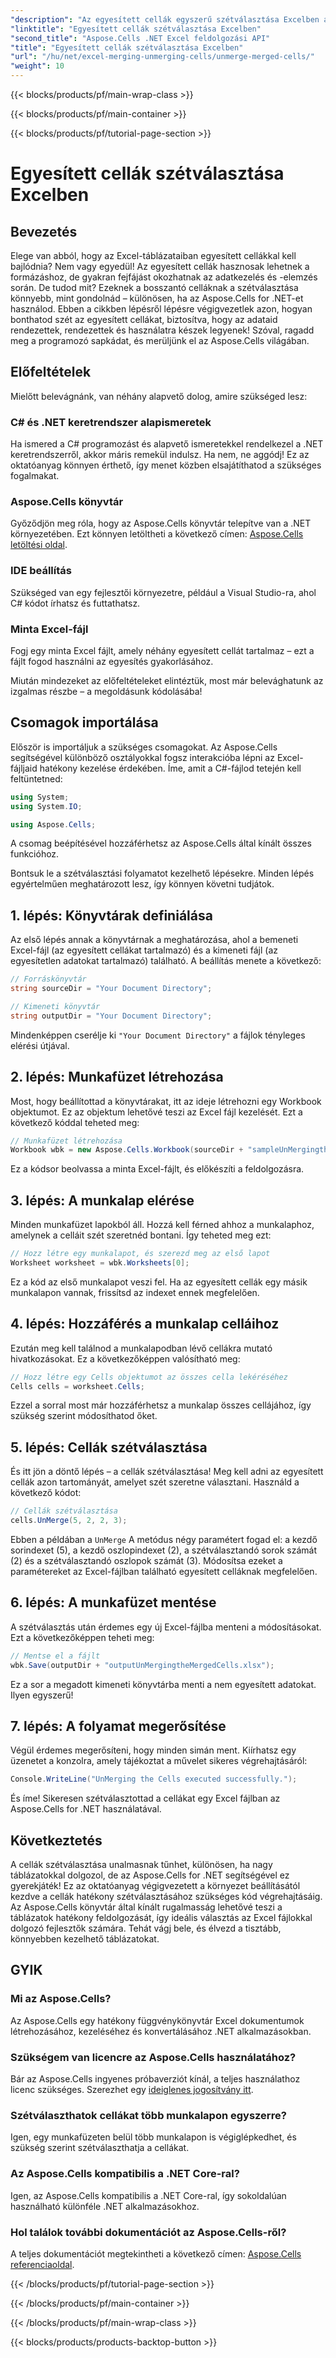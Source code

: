 ```yaml
---
"description": "Az egyesített cellák egyszerű szétválasztása Excelben az Aspose.Cells for .NET segítségével. Kövesd lépésről lépésre szóló útmutatónkat a jobb táblázatok létrehozásához."
"linktitle": "Egyesített cellák szétválasztása Excelben"
"second_title": "Aspose.Cells .NET Excel feldolgozási API"
"title": "Egyesített cellák szétválasztása Excelben"
"url": "/hu/net/excel-merging-unmerging-cells/unmerge-merged-cells/"
"weight": 10
---
```


{{< blocks/products/pf/main-wrap-class >}}

{{< blocks/products/pf/main-container >}}

{{< blocks/products/pf/tutorial-page-section >}}

# Egyesített cellák szétválasztása Excelben

## Bevezetés

Elege van abból, hogy az Excel-táblázataiban egyesített cellákkal kell bajlódnia? Nem vagy egyedül! Az egyesített cellák hasznosak lehetnek a formázáshoz, de gyakran fejfájást okozhatnak az adatkezelés és -elemzés során. De tudod mit? Ezeknek a bosszantó celláknak a szétválasztása könnyebb, mint gondolnád – különösen, ha az Aspose.Cells for .NET-et használod. Ebben a cikkben lépésről lépésre végigvezetlek azon, hogyan bonthatod szét az egyesített cellákat, biztosítva, hogy az adataid rendezettek, rendezettek és használatra készek legyenek! Szóval, ragadd meg a programozó sapkádat, és merüljünk el az Aspose.Cells világában.

## Előfeltételek

Mielőtt belevágnánk, van néhány alapvető dolog, amire szükséged lesz:

### C# és .NET keretrendszer alapismeretek
Ha ismered a C# programozást és alapvető ismeretekkel rendelkezel a .NET keretrendszerről, akkor máris remekül indulsz. Ha nem, ne aggódj! Ez az oktatóanyag könnyen érthető, így menet közben elsajátíthatod a szükséges fogalmakat.

### Aspose.Cells könyvtár
Győződjön meg róla, hogy az Aspose.Cells könyvtár telepítve van a .NET környezetében. Ezt könnyen letöltheti a következő címen: [Aspose.Cells letöltési oldal](https://releases.aspose.com/cells/net/).

### IDE beállítás
Szükséged van egy fejlesztői környezetre, például a Visual Studio-ra, ahol C# kódot írhatsz és futtathatsz.

### Minta Excel-fájl
Fogj egy minta Excel fájlt, amely néhány egyesített cellát tartalmaz – ezt a fájlt fogod használni az egyesítés gyakorlásához.

Miután mindezeket az előfeltételeket elintéztük, most már belevághatunk az izgalmas részbe – a megoldásunk kódolásába!

## Csomagok importálása

Először is importáljuk a szükséges csomagokat. Az Aspose.Cells segítségével különböző osztályokkal fogsz interakcióba lépni az Excel-fájljaid hatékony kezelése érdekében. Íme, amit a C#-fájlod tetején kell feltüntetned:

```csharp
using System;
using System.IO;

using Aspose.Cells;
```

A csomag beépítésével hozzáférhetsz az Aspose.Cells által kínált összes funkcióhoz.

Bontsuk le a szétválasztási folyamatot kezelhető lépésekre. Minden lépés egyértelműen meghatározott lesz, így könnyen követni tudjátok.

## 1. lépés: Könyvtárak definiálása

Az első lépés annak a könyvtárnak a meghatározása, ahol a bemeneti Excel-fájl (az egyesített cellákat tartalmazó) és a kimeneti fájl (az egyesítetlen adatokat tartalmazó) található. A beállítás menete a következő:

```csharp
// Forráskönyvtár
string sourceDir = "Your Document Directory"; 

// Kimeneti könyvtár
string outputDir = "Your Document Directory"; 
```

Mindenképpen cserélje ki `"Your Document Directory"` a fájlok tényleges elérési útjával.

## 2. lépés: Munkafüzet létrehozása

Most, hogy beállítottad a könyvtárakat, itt az ideje létrehozni egy Workbook objektumot. Ez az objektum lehetővé teszi az Excel fájl kezelését. Ezt a következő kóddal teheted meg:

```csharp
// Munkafüzet létrehozása
Workbook wbk = new Aspose.Cells.Workbook(sourceDir + "sampleUnMergingtheMergedCells.xlsx");
```

Ez a kódsor beolvassa a minta Excel-fájlt, és előkészíti a feldolgozásra. 

## 3. lépés: A munkalap elérése

Minden munkafüzet lapokból áll. Hozzá kell férned ahhoz a munkalaphoz, amelynek a celláit szét szeretnéd bontani. Így teheted meg ezt:

```csharp
// Hozz létre egy munkalapot, és szerezd meg az első lapot
Worksheet worksheet = wbk.Worksheets[0];
```

Ez a kód az első munkalapot veszi fel. Ha az egyesített cellák egy másik munkalapon vannak, frissítsd az indexet ennek megfelelően.

## 4. lépés: Hozzáférés a munkalap celláihoz

Ezután meg kell találnod a munkalapodban lévő cellákra mutató hivatkozásokat. Ez a következőképpen valósítható meg:

```csharp
// Hozz létre egy Cells objektumot az összes cella lekéréséhez
Cells cells = worksheet.Cells;
```

Ezzel a sorral most már hozzáférhetsz a munkalap összes cellájához, így szükség szerint módosíthatod őket.

## 5. lépés: Cellák szétválasztása

És itt jön a döntő lépés – a cellák szétválasztása! Meg kell adni az egyesített cellák azon tartományát, amelyet szét szeretne választani. Használd a következő kódot:

```csharp
// Cellák szétválasztása
cells.UnMerge(5, 2, 2, 3);
```

Ebben a példában a `UnMerge` A metódus négy paramétert fogad el: a kezdő sorindexet (5), a kezdő oszlopindexet (2), a szétválasztandó sorok számát (2) és a szétválasztandó oszlopok számát (3). Módosítsa ezeket a paramétereket az Excel-fájlban található egyesített celláknak megfelelően.

## 6. lépés: A munkafüzet mentése

A szétválasztás után érdemes egy új Excel-fájlba menteni a módosításokat. Ezt a következőképpen teheti meg:

```csharp
// Mentse el a fájlt
wbk.Save(outputDir + "outputUnMergingtheMergedCells.xlsx");
```

Ez a sor a megadott kimeneti könyvtárba menti a nem egyesített adatokat. Ilyen egyszerű!

## 7. lépés: A folyamat megerősítése

Végül érdemes megerősíteni, hogy minden simán ment. Kiírhatsz egy üzenetet a konzolra, amely tájékoztat a művelet sikeres végrehajtásáról:

```csharp
Console.WriteLine("UnMerging the Cells executed successfully.");
```

És íme! Sikeresen szétválasztottad a cellákat egy Excel fájlban az Aspose.Cells for .NET használatával.

## Következtetés

A cellák szétválasztása unalmasnak tűnhet, különösen, ha nagy táblázatokkal dolgozol, de az Aspose.Cells for .NET segítségével ez gyerekjáték! Ez az oktatóanyag végigvezetett a környezet beállításától kezdve a cellák hatékony szétválasztásához szükséges kód végrehajtásáig. Az Aspose.Cells könyvtár által kínált rugalmasság lehetővé teszi a táblázatok hatékony feldolgozását, így ideális választás az Excel fájlokkal dolgozó fejlesztők számára. Tehát vágj bele, és élvezd a tisztább, könnyebben kezelhető táblázatokat.

## GYIK

### Mi az Aspose.Cells?  
Az Aspose.Cells egy hatékony függvénykönyvtár Excel dokumentumok létrehozásához, kezeléséhez és konvertálásához .NET alkalmazásokban.

### Szükségem van licencre az Aspose.Cells használatához?  
Bár az Aspose.Cells ingyenes próbaverziót kínál, a teljes használathoz licenc szükséges. Szerezhet egy [ideiglenes jogosítvány itt](https://purchase.aspose.com/temporary-license/).

### Szétválaszthatok cellákat több munkalapon egyszerre?  
Igen, egy munkafüzeten belül több munkalapon is végiglépkedhet, és szükség szerint szétválaszthatja a cellákat.

### Az Aspose.Cells kompatibilis a .NET Core-ral?  
Igen, az Aspose.Cells kompatibilis a .NET Core-ral, így sokoldalúan használható különféle .NET alkalmazásokhoz.

### Hol találok további dokumentációt az Aspose.Cells-ről?  
A teljes dokumentációt megtekintheti a következő címen: [Aspose.Cells referenciaoldal](https://reference.aspose.com/cells/net/).

{{< /blocks/products/pf/tutorial-page-section >}}

{{< /blocks/products/pf/main-container >}}

{{< /blocks/products/pf/main-wrap-class >}}

{{< blocks/products/products-backtop-button >}}